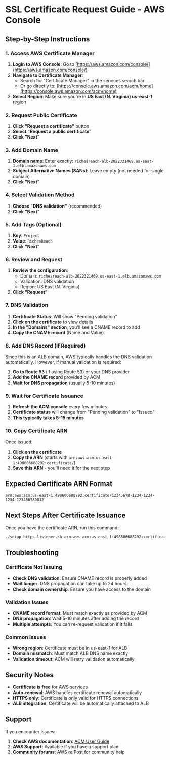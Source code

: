 # SSL Certificate Request Guide - AWS Console

## Step-by-Step Instructions

### 1. Access AWS Certificate Manager
1. **Login to AWS Console**: Go to [https://aws.amazon.com/console/](https://aws.amazon.com/console/)
2. **Navigate to Certificate Manager**: 
   - Search for "Certificate Manager" in the services search bar
   - Or go directly to: [https://console.aws.amazon.com/acm/home](https://console.aws.amazon.com/acm/home)
3. **Select Region**: Make sure you're in **US East (N. Virginia) us-east-1** region

### 2. Request Public Certificate
1. **Click "Request a certificate"** button
2. **Select "Request a public certificate"**
3. **Click "Next"**

### 3. Add Domain Name
1. **Domain name**: Enter exactly: `richesreach-alb-2022321469.us-east-1.elb.amazonaws.com`
2. **Subject Alternative Names (SANs)**: Leave empty (not needed for single domain)
3. **Click "Next"**

### 4. Select Validation Method
1. **Choose "DNS validation"** (recommended)
2. **Click "Next"**

### 5. Add Tags (Optional)
1. **Key**: `Project`
2. **Value**: `RichesReach`
3. **Click "Next"**

### 6. Review and Request
1. **Review the configuration**:
   - Domain: `richesreach-alb-2022321469.us-east-1.elb.amazonaws.com`
   - Validation: DNS validation
   - Region: US East (N. Virginia)
2. **Click "Request"**

### 7. DNS Validation
1. **Certificate Status**: Will show "Pending validation"
2. **Click on the certificate** to view details
3. **In the "Domains" section**, you'll see a CNAME record to add
4. **Copy the CNAME record** (Name and Value)

### 8. Add DNS Record (If Required)
Since this is an ALB domain, AWS typically handles the DNS validation automatically. However, if manual validation is required:

1. **Go to Route 53** (if using Route 53) or your DNS provider
2. **Add the CNAME record** provided by ACM
3. **Wait for DNS propagation** (usually 5-10 minutes)

### 9. Wait for Certificate Issuance
1. **Refresh the ACM console** every few minutes
2. **Certificate status** will change from "Pending validation" to "Issued"
3. **This typically takes 5-15 minutes**

### 10. Copy Certificate ARN
Once issued:
1. **Click on the certificate**
2. **Copy the ARN** (starts with `arn:aws:acm:us-east-1:498606688292:certificate/`)
3. **Save this ARN** - you'll need it for the next step

## Expected Certificate ARN Format
```
arn:aws:acm:us-east-1:498606688292:certificate/12345678-1234-1234-1234-123456789012
```

## Next Steps After Certificate Issuance
Once you have the certificate ARN, run this command:

```bash
./setup-https-listener.sh arn:aws:acm:us-east-1:498606688292:certificate/YOUR-CERT-ID
```

## Troubleshooting

### Certificate Not Issuing
- **Check DNS validation**: Ensure CNAME record is properly added
- **Wait longer**: DNS propagation can take up to 24 hours
- **Check domain ownership**: Ensure you have access to the domain

### Validation Issues
- **CNAME record format**: Must match exactly as provided by ACM
- **DNS propagation**: Wait 5-10 minutes after adding the record
- **Multiple attempts**: You can re-request validation if it fails

### Common Issues
- **Wrong region**: Certificate must be in us-east-1 for ALB
- **Domain mismatch**: Must match ALB DNS name exactly
- **Validation timeout**: ACM will retry validation automatically

## Security Notes
- **Certificate is free** for AWS services
- **Auto-renewal**: AWS handles certificate renewal automatically
- **HTTPS only**: Certificate is only valid for HTTPS connections
- **ALB integration**: Certificate will be automatically attached to ALB

## Support
If you encounter issues:
1. **Check AWS documentation**: [ACM User Guide](https://docs.aws.amazon.com/acm/)
2. **AWS Support**: Available if you have a support plan
3. **Community forums**: AWS re:Post for community help
